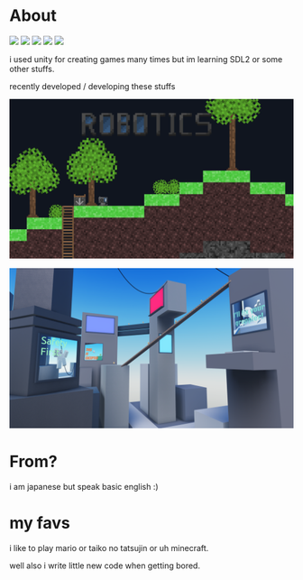 # About

<p>
    <img src="https://img.shields.io/badge/-Unity-000000.svg?logo=unity&style=popout">
    <img src="https://img.shields.io/badge/Editor-Cursor-darkblue.svg?style=popout">
    <img src="https://img.shields.io/badge/Discord-rlhay-7289DA.svg?logo=discord&style=popout">
    <img src="https://img.shields.io/badge/-CSharp-purple.svg?logo=csharp&style=popout">
    <img src="https://img.shields.io/badge/-C++-blue.svg?logo=cplusplus&style=popout">
</p>

i used unity for creating games many times but im learning SDL2 or some other stuffs.

recently developed / developing these stuffs

![Robotics](Robotics.png)

![Swing-Rounds](City.png)

# From?

i am japanese but speak basic english :)

# my favs

i like to play mario or taiko no tatsujin or uh minecraft.

well also i write little new code when getting bored.
